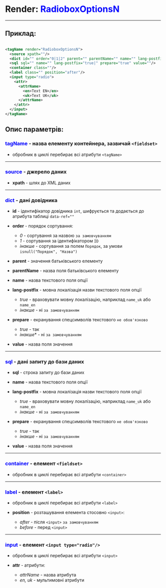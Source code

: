 # Render: <span style="color:blue">RadioboxOptionsN</span>

___

## Приклад:

```xml

<tagName render="RadioboxOptionsN">
  <source xpath=""/>
  <dict id="" order="0|1|2" parent="" parentName="" name="" lang-postfix="true|" prepare="true" value=""/>
  <sql sql="" name="" lang-postfix="true|" prepare="true" value=""/>
  <container class=""/>
  <label class="" position="after"/>
  <input type="radio">
    <attr>
      <attrName>
        <en>Text EN</en>
        <uk>Text UK</uk>
      </attrName>
    </attr>
  </input>
</tagName>

```

## Опис параметрів:

### <span style="color:blue">tagName</span> - назва елементу контейнера, зазвичай `<fieldset>`

- обробник в циклі перебирає всі атрибути `<tagName>`

___ 

### <span style="color:blue">source</span> - джерело даних

- **xpath** - шлях до XML даних

___

### <span style="color:blue">dict</span> - дані довідника

- **id** - ідентифікатор довідника `int`, шифрується та додається до атрибута таблиці `data-ref=""`


- **order** - порядок сортування:
    - *0* - сортування за назвою `за замовчуванням`
    - *1* - сортування за ідентифікатором `ID`
    - *інакше* - сортування за полем `Порядок`, за умови `isnull("Порядок", "Назва")`


- **parent** - значення батьківського елементу


- **parentName** - назва поля батьківського елементу


- **name** - назва текстового поля опції


- **lang-postfix** - мовна локалізація назви текстового поля опції
    - *true* - враховувати мовну локалізацію, наприклад `name_uk` або `name_en`
    - *інакше* - ні `за замовчуванням`


- **prepare** - екранування спецсимволів текстового  `не обов'язково`
    - *true* - так
    - *інакше** - ні `за замовчуванням`


- **value** - назва поля значення

___

### <span style="color:blue">sql</span> - дані запиту до бази даних

- **sql** - строка запиту до бази даних


- **name** - назва текстового поля опції


- **lang-postfix** - мовна локалізація назви текстового поля опції
    - *true* - враховувати мовну локалізацію, наприклад `name_uk` або `name_en`
    - *інакше* - ні `за замовчуванням`


- **prepare** - екранування спецсимволів текстового  `не обов'язково`
    - *true* - так
    - *інакше* - ні `за замовчуванням`


- **value** - назва поля значення

___

### <span style="color:blue">container</span> - елемент `<fieldset>`

- обробник в циклі перебирає всі атрибути `<container>`

___

### <span style="color:blue">label</span> - елемент `<label>`

- обробник в циклі перебирає всі атрибути `<label>`


- **position** - розташування елемента стосовно  `<input>`:
    - *after* - після `<input>` `за замовчуванням`
    - *before* - перед `<input>`

___

### <span style="color:blue">input</span> - елемент `<input type="radio"/>`

- обробник в циклі перебирає всі атрибути `<input>`


- **attr** - атрибути:
    - *attrName* - назва атрибута
    - *en, uk* - мультимовні атрибути